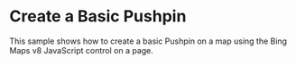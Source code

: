 # Create a Basic Pushpin

This sample shows how to create a basic Pushpin on a map using the Bing Maps v8 JavaScript control on a page.